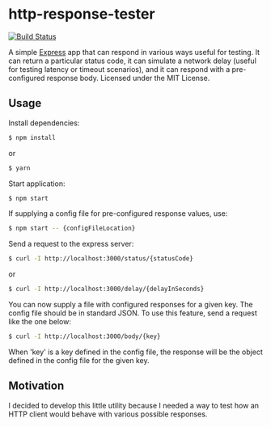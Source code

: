 # http-response-tester

[![Build Status](https://travis-ci.org/nbbdog11/http-response-tester.svg?branch=master)](https://travis-ci.org/nbbdog11/http-response-tester)

A simple <a href="http://expressjs.com/" title="Express" target="_blank">Express</a> app that can respond in various ways useful for testing. It can return a particular status code, it can simulate a network delay (useful for testing latency or timeout scenarios), and it can respond with a pre-configured response body. Licensed under the MIT License.

## Usage
Install dependencies:

```bash
$ npm install
```

or

```bash
$ yarn
```

Start application:

```bash
$ npm start
```
If supplying a config file for pre-configured response values, use:

```bash
$ npm start -- {configFileLocation}
```

Send a request to the express server:

```bash
$ curl -I http://localhost:3000/status/{statusCode}
```

or

```bash
$ curl -I http://localhost:3000/delay/{delayInSeconds}
```

You can now supply a file with configured responses for a given key. The config file should be in standard JSON.
To use this feature, send a request like the one below:
```bash
$ curl -I http://localhost:3000/body/{key}
```
When 'key' is a key defined in the config file, the response will be the object defined in the config file for the given key.
## Motivation
I decided to develop this little utility because I needed a way to test how an HTTP client would behave with various
possible responses.
